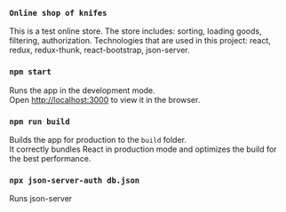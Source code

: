 ### `Online shop of knifes`

This is a test online store. The store includes: sorting, loading goods, filtering, authorization.
Technologies that are used in this project: react, redux, redux-thunk, react-bootstrap, json-server.

### `npm start`

Runs the app in the development mode.\
Open [http://localhost:3000](http://localhost:3000) to view it in the browser.

### `npm run build`

Builds the app for production to the `build` folder.\
It correctly bundles React in production mode and optimizes the build for the best performance.

### `npx json-server-auth db.json`

Runs json-server
